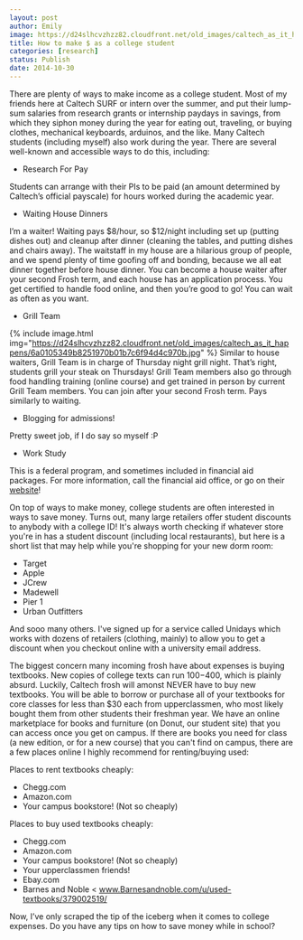 ```yaml
---
layout: post
author: Emily
image: https://d24slhcvzhzz82.cloudfront.net/old_images/caltech_as_it_happens/6a0105349b8251970b01b8d0835e09970c.jpg
title: How to make $ as a college student 
categories: [research]
status: Publish
date: 2014-10-30
---
```



There are plenty of ways to make income as a college student. Most of my friends here at Caltech SURF or intern over the summer, and put their lump-sum salaries from research grants or internship paydays in savings, from which they siphon money during the year for eating out, traveling, or buying clothes, mechanical keyboards, arduinos, and the like. Many Caltech students (including myself) also work during the year. There are several well-known and accessible ways to do this, including:

- Research For Pay

Students can arrange with their PIs to be paid (an amount determined by Caltech’s official payscale) for hours worked during the academic year.

- Waiting House Dinners

I’m a waiter! Waiting pays $8/hour, so $12/night including set up (putting dishes out) and cleanup after dinner (cleaning the tables, and putting dishes and chairs away). The waitstaff in my house are a hilarious group of people, and we spend plenty of time goofing off and bonding, because we all eat dinner together before house dinner. You can become a house waiter after your second Frosh term, and each house has an application process. You get certified to handle food online, and then you’re good to go! You can wait as often as you want.

- Grill Team


{% include image.html img="https://d24slhcvzhzz82.cloudfront.net/old_images/caltech_as_it_happens/6a0105349b8251970b01b7c6f94d4c970b.jpg" %}
Similar to house waiters, Grill Team is in charge of Thursday night grill night. That’s right, students grill your steak on Thursdays! Grill Team members also go through food handling training (online course) and get trained in person by current Grill Team members. You can join after your second Frosh term. Pays similarly to waiting.

- Blogging for admissions!

Pretty sweet job, if I do say so myself :P

- Work Study

This is a federal program, and sometimes included in financial aid packages. For more information, call the financial aid office, or go on their <a href="www.finaid.caltech.edu" target="_blank">website</a>!

On top of ways to make money, college students are often interested in ways to save money. Turns out, many large retailers offer student discounts to anybody with a college ID! It's always worth checking if whatever store you're in has a student discount (including local restaurants), but here is a short list that may help while you're shopping for your new dorm room:

- Target
- Apple
- JCrew
- Madewell
- Pier 1
- Urban Outfitters

And sooo many others. I've signed up for a service called Unidays which works with dozens of retailers (clothing, mainly) to allow you to get a discount when you checkout online with a university email address.

The biggest concern many incoming frosh have about expenses is buying textbooks. New copies of college texts can run $100-$400, which is plainly absurd. Luckily, Caltech frosh will amonst NEVER have to buy new textbooks. You will be able to borrow or purchase all of your textbooks for core classes for less than $30 each from upperclassmen, who most likely bought them from other students their freshman year. We have an online marketplace for books and furniture (on Donut, our student site) that you can access once you get on campus. If there are books you need for class (a new edition, or for a new course) that you can't find on campus, there are a few places online I highly recommend for renting/buying used:

Places to rent textbooks cheaply:

- Chegg.com
- Amazon.com
- Your campus bookstore! (Not so cheaply)

Places to buy used textbooks cheaply:

- Chegg.com
- Amazon.com
- Your campus bookstore! (Not so cheaply)
- Your upperclassmen friends!
- Ebay.com
- Barnes and Noble &lt; www.Barnesandnoble.com/u/used-textbooks/379002519/

Now, I’ve only scraped the tip of the iceberg when it comes to college expenses. Do you have any tips on how to save money while in school?

